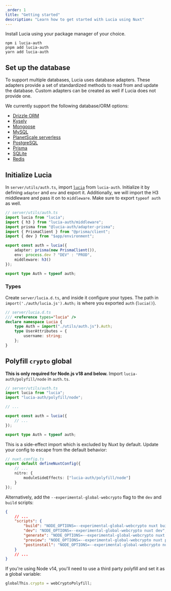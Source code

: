 ```yaml
---
_order: 1
title: "Getting started"
description: "Learn how to get started with Lucia using Nuxt"
---
```


Install Lucia using your package manager of your choice.

```
npm i lucia-auth
pnpm add lucia-auth
yarn add lucia-auth
```

## Set up the database

To support multiple databases, Lucia uses database adapters. These adapters provide a set of standardized methods to read from and update the database. Custom adapters can be created as well if Lucia does not provide one.

We currently support the following database/ORM options:

- [Drizzle ORM](/adapters/drizzle)
- [Kysely](/adapters/kysely)
- [Mongoose](/adapters/mongoose)
- [MySQL](/adapters/mysql)
- [PlanetScale serverless](/adapters/planetscale)
- [PostgreSQL](/adapters/postgresql)
- [Prisma](/adapters/prisma)
- [SQLite](/adapters/sqlite)
- [Redis](/adapters/redis)

## Initialize Lucia

In `server/utils/auth.ts`, import [`lucia`](/reference/lucia-auth/auth) from `lucia-auth`. Initialize it by defining `adapter` and `env` and export it. Additionally, we will import the H3 middleware and pass it on to `middleware`. Make sure to export `typeof auth` as well.

```ts
// server/utils/auth.ts
import lucia from "lucia";
import { h3 } from "lucia-auth/middleware";
import prisma from "@lucia-auth/adapter-prisma";
import { PrismaClient } from "@prisma/client";
import { dev } from "$app/environment";

export const auth = lucia({
	adapter: prisma(new PrismaClient()),
	env: process.dev ? "DEV" : "PROD",
	middleware: h3()
});

export type Auth = typeof auth;
```

### Types

Create `server/lucia.d.ts`, and inside it configure your types. The path in `import('./auth/lucia.js').Auth;` is where you exported `auth` (`lucia()`).

```ts
// server/lucia.d.ts
/// <reference types="lucia" />
declare namespace Lucia {
	type Auth = import("./utils/auth.js").Auth;
	type UserAttributes = {
		username: string;
	};
}
```

## Polyfill `crypto` global

**This is only required for Node.js v18 and below.** Import `lucia-auth/polyfill/node` in `auth.ts`.

```ts
// server/utils/auth.ts
import lucia from "lucia";
import "lucia-auth/polyfill/node";

// ...

export const auth = lucia({
	// ...
});

export type Auth = typeof auth;
```

This is a side-effect import which is excluded by Nuxt by default. Update your config to escape from the default behavior:

```ts
// nuxt.config.ts
export default defineNuxtConfig({
	// ...
	nitro: {
		moduleSideEffects: ["lucia-auth/polyfill/node"]
	}
});
```

Alternatively, add the `--experimental-global-webcrypto` flag to the `dev` and `build` scripts:

```json
{
	// ...
	"scripts": {
		"build": "NODE_OPTIONS=--experimental-global-webcrypto nuxt build",
		"dev": "NODE_OPTIONS=--experimental-global-webcrypto nuxt dev",
		"generate": "NODE_OPTIONS=--experimental-global-webcrypto nuxt generate",
		"preview": "NODE_OPTIONS=--experimental-global-webcrypto nuxt preview",
		"postinstall": "NODE_OPTIONS=--experimental-global-webcrypto nuxt prepare"
	}
	// ...
}
```

If you're using Node v14, you'll need to use a third party polyfill and set it as a global variable:

```ts
globalThis.crypto = webCryptoPolyfill;
```
